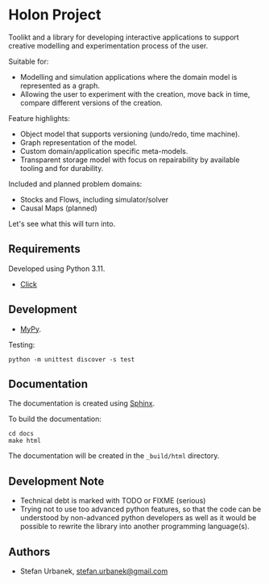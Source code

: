 # Holon Project 

Toolikt and a library for developing interactive applications to support
creative modelling and experimentation process of the user.

Suitable for:

- Modelling and simulation applications where the domain model is represented
  as a graph.
- Allowing the user to experiment with the creation, move back in time, compare
  different versions of the creation.

Feature highlights:

- Object model that supports versioning (undo/redo, time machine).
- Graph representation of the model.
- Custom domain/application specific meta-models.
- Transparent storage model with focus on repairability by available tooling
  and for durability.

Included and planned problem domains:

- Stocks and Flows, including simulator/solver
- Causal Maps (planned)


Let's see what this will turn into.


## Requirements

Developed using Python 3.11.

- [Click](https://click.palletsprojects.com)

## Development

- [MyPy](https://mypy.readthedocs.io/en/stable/).

Testing:

```
python -m unittest discover -s test
```


## Documentation

The documentation is created using [Sphinx](https://www.sphinx-doc.org/en/master/usage/installation.html).

To build the documentation:


```
cd docs
make html
```

The documentation will be created in the `_build/html` directory.


## Development Note

- Technical debt is marked with TODO or FIXME (serious)
- Trying not to use too advanced python features, so that the code can be
  understood by non-advanced python developers as well as it would be possible
  to rewrite the library into another programming language(s).

## Authors

* Stefan Urbanek, stefan.urbanek@gmail.com
